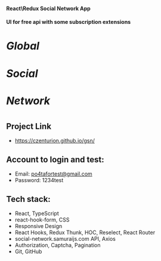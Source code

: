 #### React\Redux Social Network App

#### UI for free api with some subscription extensions

# _Global_
# _Social_

# _Network_

#

## Project Link
 - https://czenturion.github.io/gsn/

## Account to login and test:
 - Email: po4tafortest@gmail.com
 - Password: 1234test

## Tech stack:
 - React, TypeScript
 - react-hook-form, CSS
 - Responsive Design
 - React Hooks, Redux Thunk, HOC, Reselect, React Router
 - social-network.samuraijs.com API, Axios
 - Authorization, Captcha, Pagination
 - Git, GitHub
